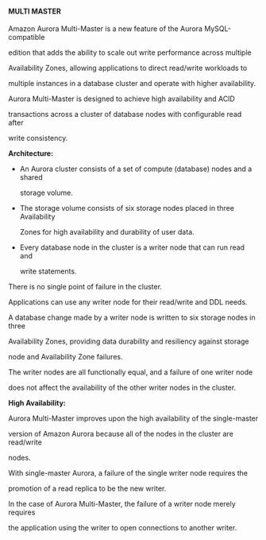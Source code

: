 #### MULTI MASTER


Amazon Aurora Multi-Master is a new feature of the Aurora MySQL-compatible

edition that adds the ability to scale out write performance across multiple

Availability Zones, allowing applications to direct read/write workloads to

multiple instances in a database cluster and operate with higher availability.


Aurora Multi-Master is designed to achieve high availability and ACID

transactions across a cluster of database nodes with configurable read after

write consistency.


**Architecture:**


- An Aurora cluster consists of a set of compute (database) nodes and a shared

  storage volume.

- The storage volume consists of six storage nodes placed in three Availability

  Zones for high availability and durability of user data.

- Every database node in the cluster is a writer node that can run read and

  write statements.


There is no single point of failure in the cluster.


Applications can use any writer node for their read/write and DDL needs.


A database change made by a writer node is written to six storage nodes in three

Availability Zones, providing data durability and resiliency against storage

node and Availability Zone failures.


The writer nodes are all functionally equal, and a failure of one writer node

does not affect the availability of the other writer nodes in the cluster.


**High Availability:**


Aurora Multi-Master improves upon the high availability of the single-master

version of Amazon Aurora because all of the nodes in the cluster are read/write

nodes.


With single-master Aurora, a failure of the single writer node requires the

promotion of a read replica to be the new writer.


In the case of Aurora Multi-Master, the failure of a writer node merely requires

the application using the writer to open connections to another writer.

